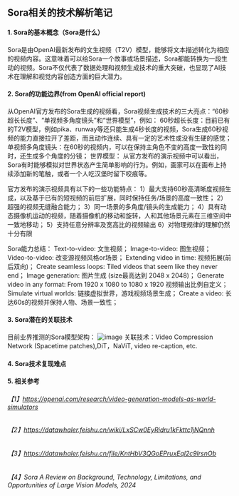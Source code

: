 ## Sora相关的技术解析笔记
#### 1. Sora的基本概念（Sora是什么）
Sora是由OpenAI最新发布的文生视频（T2V）模型，能够将文本描述转化为相应的视频内容。这意味着可以给Sora一个故事或场景描述，Sora都能转换为一段生动的视频。Sora不仅代表了数据处理和视频生成技术的重大突破，也显现了AI技术在理解和视觉内容创造方面的巨大潜力。

#### 2. Sora的功能边界(from OpenAI official report)
从OpenAI官方发布的Sora生成的视频看，Sora视频生成技术的三大亮点：“60秒超长长度”、“单视频多角度镜头”和“世界模型”，例如：
60秒超长长度：目前已有的T2V模型，例如pika、runway等还只能生成4秒长度的视频，Sora生成60秒视频的能力直接拉开了差距，而且动作连续、具有一定的艺术性或没有生硬的感觉；
单视频多角度镜头：在60秒的视频内，可以在保持主角色不变的高度一致性的同时，还生成多个角度的分镜；
世界模型： 从官方发布的演示视频中可以看出，Sora有时能够模拟对世界状态产生简单影响的行为。例如，画家可以在画布上持续添加新的笔触，或者一个人吃汉堡时留下咬痕等。

官方发布的演示视频具有以下的一些功能特点：
    1）最大支持60秒高清晰度视频生成，以及基于已有的短视频的前后扩展，同时保持任务/场景的高度一致性；
    2）超强的视频无缝融合能力；
    3）同一场景的多角度/镜头的生成能力；
    4）具有动态摄像机运动的视频，随着摄像机的移动和旋转，人和其他场景元素在三维空间中一致地移动；
    5）支持任意分辨率及宽高比的视频输出
    6）对物理规律的理解仍然十分有限

Sora能力总结：
  Text-to-video: 文生视频；
  Image-to-video: 图生视频；
  Video-to-video: 改变源视频风格or场景；
  Extending video in time: 视频拓展(前后双向)；
  Create seamless loops: Tiled videos that seem like they never end；
  Image generation: 图片生成 (size最高达到 2048 x 2048)；
  Generate video in any format: From 1920 x 1080 to 1080 x 1920 视频输出比例自定义；
  Simulate virtual worlds: 链接虚拟世界，游戏视频场景生成；
  Create a video: 长达60s的视频并保持人物、场景一致性；

#### 3. Sora潜在的关联技术
目前业界推测的Sora模型架构：
![image](https://github.com/tonywang-sh/Learning_Notes_about_Sora/assets/731029/9eb10f79-eab9-49f6-8727-a37c3ff8d0ab)
关联技术：Video Compression Network (Spacetime patches),DiT，NaViT, video re-caption, etc.


#### 4. Sora技术复现难点


#### 5. 相关参考
###### 【1】https://openai.com/research/video-generation-models-as-world-simulators
###### 【2】https://datawhaler.feishu.cn/wiki/LxSCw0EyRidru1kFkttc1jNQnnh
###### 【3】https://datawhaler.feishu.cn/file/KntHbV3QGoEPruxEql2c9lrsnOb
###### 【4】Sora A Review on Background, Technology, Limitations, and Opportunities of Large Vision Models, 2024
